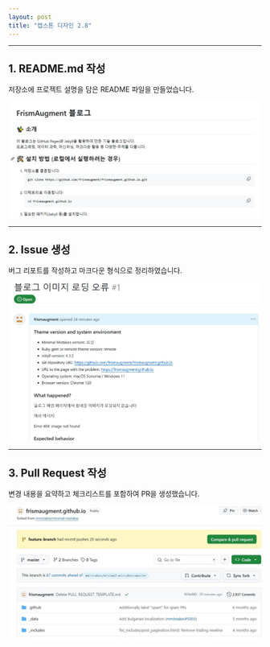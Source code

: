 ```yaml
---
layout: post
title: "캡스톤 디자인 2.8"
---
```


---

##  1. README.md 작성

저장소에 프로젝트 설명을 담은 README 파일을 만들었습니다.

![README](../assets/images/readme.png)

---

##  2. Issue 생성

버그 리포트를 작성하고 마크다운 형식으로 정리하였습니다.

![Issue](../assets/images/issues.png)

---

##  3. Pull Request 작성

변경 내용을 요약하고 체크리스트를 포함하여 PR을 생성했습니다.

![PR](../assets/images/pullrequest.png)
